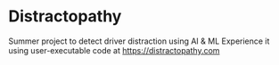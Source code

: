 # Distractopathy
Summer project to detect driver distraction using AI &amp; ML
Experience it using user-executable code at https://distractopathy.com
